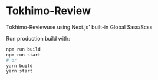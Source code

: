 # Tokhimo-Review

Tokhimo-Reviewuse  using Next.js' built-in Global Sass/Scss 


Run production build with:

```bash
npm run build
npm run start
# or
yarn build
yarn start
```
